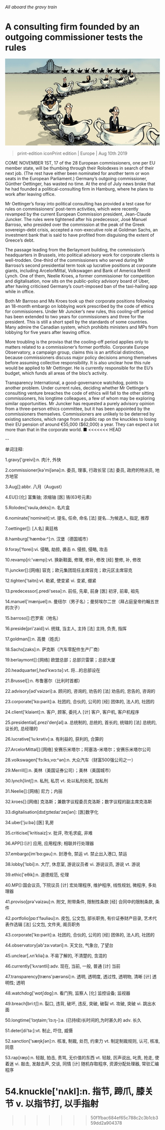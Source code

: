 ###### All aboard the gravy train

# A consulting firm founded by an outgoing commissioner tests the rules 

![image](images/20190810_EUD001_0.jpg) 

> print-edition iconPrint edition | Europe | Aug 10th 2019 

COME NOVEMBER 1ST, 17 of the 28 European commissioners, one per EU member state, will be thumbing through their Rolodexes in search of their next job. (The rest have either been nominated for another term or won seats in the European Parliament.) Germany’s outgoing commissioner, Günther Oettinger, has wasted no time. At the end of July news broke that he had founded a political-consulting firm in Hamburg, where he plans to work after leaving office. 

Mr Oettinger’s foray into political consulting has provided a test case for rules on commissioners’ post-term activities, which were recently revamped by the current European Commission president, Jean-Claude Juncker. The rules were tightened after his predecessor, José Manuel Barroso, who presided over the commission at the peak of the Greek sovereign-debt crisis, accepted a non-executive role at Goldman Sachs, an investment bank that is said to have profited from disguising the extent of Greece’s debt. 

The passage leading from the Berlaymont building, the commission’s headquarters in Brussels, into political advisory work for corporate clients is well-trodden. One-third of the commissioners who served during Mr Barroso’s second presidential term took up lucrative positions at corporate giants, including ArcelorMittal, Volkswagen and Bank of America Merrill Lynch. One of them, Neelie Kroes, a former commissioner for competition and digitalisation, now sits on the public-policy advisory board of Uber, after having criticised Germany’s court-imposed ban of the taxi-hailing app while in office. 

Both Mr Barroso and Ms Kroes took up their corporate positions following an 18-month embargo on lobbying work prescribed by the code of ethics for commissioners. Under Mr Juncker’s new rules, this cooling-off period has been extended to two years for commissioners and three for the president. This is still a short spell by the standards of some countries. Many admire the Canadian system, which prohibits ministers and MPs from lobbying for five years after leaving office. 

More troubling is the proviso that the cooling-off period applies only to matters related to a commissioner’s former portfolio. Corporate Europe Observatory, a campaign group, claims this is an artificial distinction, because commissioners discuss major policy decisions among themselves before assuming collective responsibility. It is also unclear how this rule would be applied to Mr Oettinger. He is currently responsible for the EU’s budget, which funds all areas of the bloc’s activity. 

Transparency International, a good-governance watchdog, points to another problem. Under current rules, deciding whether Mr Oettinger’s consulting venture breaches the code of ethics will fall to the other sitting commissioners, his longtime colleagues, a few of whom may be exploring similar opportunities. Mr Juncker has requested a purely advisory opinion from a three-person ethics committee, but it has been appointed by the commissioners themselves. Commissioners are unlikely to be deterred by existing sanctions, which range from a public rap on the knuckles to losing their EU pension of around €55,000 ($62,000) a year. They can expect a lot more than that in the corporate world. ■ 
<<<<<<< HEAD

-- 

 单词注释:

1.gravy['greivi]:n. 肉汁, 外快 

2.commissioner[kә'miʃәnә]:n. 委员, 理事, 行政长官 [法] 委员, 政府的特派员, 地方地官 

3.Aug[]:abbr. 八月（August） 

4.EU[]:[化] 富集铀; 浓缩铀 [医] 铕(63号元素) 

5.Rolodex['rəulə,deks]:n. 名片盒 

6.nominate['nɒmineit]:vt. 提名, 任命, 命名 [法] 提名...为候选人, 指定, 推荐 

7.oettinger[]: [人名] 奥廷格 

8.hamburg['hæmbә:^]:n. 汉堡（德国城市） 

9.foray['fɒrei]:vi. 侵略, 劫掠, 袭击 n. 侵掠, 侵略, 攻击 

10.revamp[ri:'væmp]:vt. 换新鞋面, 修理, 修补, 修改 [经] 整修, 补, 修改 

11.juncker[]:[网络] 容克；欧元集团现任主席容克；欧元区主席容克 

12.tighten['taitn]:vt. 勒紧, 使变紧 vi. 变紧, 绷紧 

13.predecessor[.predi'sesә]:n. 前任, 先辈, 前身 [医] 初牙, 前辈, 祖先 

14.manuel['mænjuel]:n. 曼纽尔（男子名）；曼努埃尔二世（拜占庭皇帝约翰五世的次子） 

15.barroso[]:巴罗索（地名） 

16.preside[pri'zaid]:vi. 统辖, 当主人, 主持 [法] 主持, 负责, 指挥 

17.goldman[]:n. 高曼（姓氏） 

18.Sachs[zaks]:n. 萨克斯（汽车零配件生产厂商） 

19.berlaymont[]:[网络] 欧盟总部；总部贝雷蒙；总部大厦 

20.headquarter[,hed'kwɔ:tә]:vt. 将...的总部设在 

21.Brussel[]:n. 布鲁塞尔（比利时首都） 

22.advisory[әd'vaizәri]:a. 顾问的, 咨询的, 劝告的 [法] 劝告的, 忠告的, 咨询的 

23.corporate['kɒ:pәrit]:a. 社团的, 合伙的, 公司的 [经] 团体的, 法人的, 社团的 

24.client['klaiәnt]:n. 客户, 顾客, 委托人 [计] 客户, 客户机, 客户机程序 

25.presidential[.prezi'denʃәl]:a. 总统制的, 总统的, 首长的, 统辖的 [法] 总统的, 议长的, 总经理的 

26.lucrative['lu:krәtiv]:a. 有利益的, 获利的, 合算的 

27.ArcelorMittal[]:[网络] 安赛乐米塔尔；阿塞洛-米塔尔；安赛乐米塔尔公司 

28.volkswagen['fɔ:lks,vɑ:^әn]:n. 大众汽车（财富500强公司之一） 

29.Merrill[]:n. 美林（美国证券公司）；美林（美国城市） 

30.lynch[lintʃ]:n. 私刑, 私罚 vt. 处以私刑处死, 加私刑 

31.Neelie[]:[网络] 尼力；内丽 

32.kroes[]:[网络] 克洛斯；兼数字议程委员克洛斯；数字议程的副主席克洛斯 

33.digitalisation[dɪdʒɪteɪlaɪ'zeɪʃən]: [医]数字化 

34.uber['ju:bә]:[医] 乳房 

35.criticise['kritisaiz]:v. 批评, 吹毛求疵, 非难 

36.APP[]:[计] 应用, 应用程序; 相联并行处理器 

37.embargo[im'bɑ:gәu]:n. 封港令, 禁运 vt. 禁止出入港口, 禁运 

38.lobby['lɒbi]:n. 大厅, 休息室, 游说议员者 vi. 游说议员, 游说 vt. 游说 

39.ethic['eθik]:n. 道德规范, 伦理 

40.MP[]:国会议员, 下院议员 [计] 宏处理程序, 维护程序, 线性规划, 微程序, 多处理器 

41.proviso[prә'vaizәu]:n. 附文, 附带条件, 限制性条款 [经] 合同中的限制条款, 条件 

42.portfolio[pɒ:t'fәuliәu]:n. 皮包, 公文包, 部长职务, 有价证券财产目录, 艺术代表作选辑 [法] 公文包, 文件夹, 阁员职务 

43.corporate['kɒ:pәrit]:a. 社团的, 合伙的, 公司的 [经] 团体的, 法人的, 社团的 

44.observatory[әb'zә:vәtәri]:n. 天文台, 气象台, 了望台 

45.unclear[.ʌn'kliә]:a. 不易了解的, 不清楚的, 含混的 

46.currently['kʌrәntli]:adv. 现在, 当前, 一般, 普通 [计] 当前 

47.transparency[træns'pærәnsi]:n. 透明, 透明度, 透过性, 透明物, 清晰 [计] 透明性; 透明 

48.watchdog['wɒtʃdɒg]:n. 看门狗, 监察人 [化] 监控设备; 监视器 

49.breach[bri:tʃ]:n. 裂口, 违背, 破坏, 违反, 突破, 破裂 vt. 攻破, 突破 vi. 跳出水面 

50.longtime['lɔŋtaim;'lɔ:ŋ-]:a. (已持续)长时间的,为时甚久的 adv. 长久 

51.deter[di'tә:]:vt. 制止, 吓住, 威慑 

52.sanction['sæŋkʃәn]:n. 核准, 制裁, 处罚, 约束力 vt. 制定制裁规则, 认可, 核准, 同意 

53.rap[ræp]:n. 轻敲, 拍击, 责骂, 无价值的东西 vt. 轻敲, 厉声说出, 叱责, 抢走, 使着迷 vi. 敲击, 发敲击声, 交谈, 同情 [计] 随机存取程序, 资源分配处理器, 常驻汇编程序 

54.knuckle['nʌkl]:n. 指节, 蹄爪, 膝关节 v. 以指节打, 以手指射 
=======
>>>>>>> 50f1fbac684ef65c788c2c3b1cb359dd2a904378

